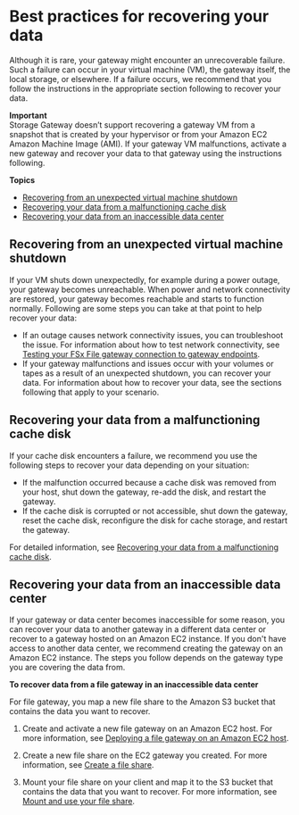# Best practices for recovering your data<a name="recover-data-from-gateway"></a>

Although it is rare, your gateway might encounter an unrecoverable failure\. Such a failure can occur in your virtual machine \(VM\), the gateway itself, the local storage, or elsewhere\. If a failure occurs, we recommend that you follow the instructions in the appropriate section following to recover your data\.

**Important**  
Storage Gateway doesn’t support recovering a gateway VM from a snapshot that is created by your hypervisor or from your Amazon EC2 Amazon Machine Image \(AMI\)\. If your gateway VM malfunctions, activate a new gateway and recover your data to that gateway using the instructions following\.

**Topics**
+ [Recovering from an unexpected virtual machine shutdown](#recover-from-gateway-shutdown)
+ [Recovering your data from a malfunctioning cache disk](#recover-from-cahe-disk)
+ [Recovering your data from an inaccessible data center](#disaster-recovery)

## Recovering from an unexpected virtual machine shutdown<a name="recover-from-gateway-shutdown"></a>

If your VM shuts down unexpectedly, for example during a power outage, your gateway becomes unreachable\. When power and network connectivity are restored, your gateway becomes reachable and starts to function normally\. Following are some steps you can take at that point to help recover your data:
+ If an outage causes network connectivity issues, you can troubleshoot the issue\. For information about how to test network connectivity, see [Testing your FSx File gateway connection to gateway endpoints](manage-on-premises-fgw.md#MaintenanceTestGatewayConnectivity-fgw)\.
+ If your gateway malfunctions and issues occur with your volumes or tapes as a result of an unexpected shutdown, you can recover your data\. For information about how to recover your data, see the sections following that apply to your scenario\.

## Recovering your data from a malfunctioning cache disk<a name="recover-from-cahe-disk"></a>

If your cache disk encounters a failure, we recommend you use the following steps to recover your data depending on your situation:
+ If the malfunction occurred because a cache disk was removed from your host, shut down the gateway, re\-add the disk, and restart the gateway\.
+ If the cache disk is corrupted or not accessible, shut down the gateway, reset the cache disk, reconfigure the disk for cache storage, and restart the gateway\.

For detailed information, see [Recovering your data from a malfunctioning cache disk](#recover-from-cahe-disk)\.

## Recovering your data from an inaccessible data center<a name="disaster-recovery"></a>

If your gateway or data center becomes inaccessible for some reason, you can recover your data to another gateway in a different data center or recover to a gateway hosted on an Amazon EC2 instance\. If you don't have access to another data center, we recommend creating the gateway on an Amazon EC2 instance\. The steps you follow depends on the gateway type you are covering the data from\.

**To recover data from a file gateway in an inaccessible data center**

For file gateway, you map a new file share to the Amazon S3 bucket that contains the data you want to recover\.

1. Create and activate a new file gateway on an Amazon EC2 host\. For more information, see [Deploying a file gateway on an Amazon EC2 host](ec2-gateway-file.md)\.

1. Create a new file share on the EC2 gateway you created\. For more information, see [Create a file share](https://docs.aws.amazon.com/filegateway/latest/files3/GettingStartedCreateFileShare.html)\.

1. Mount your file share on your client and map it to the S3 bucket that contains the data that you want to recover\. For more information, see [Mount and use your file share](https://docs.aws.amazon.com/filegateway/latest/files3/getting-started-use-fileshare.html)\.